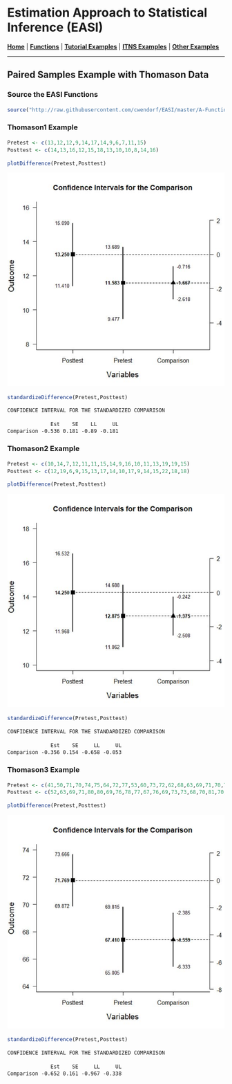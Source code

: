 # Estimation Approach to Statistical Inference (EASI)

[**Home**](https://github.com/cwendorf/EASI/) | 
[**Functions**](https://github.com/cwendorf/EASI/tree/master/A-Functions) | 
[**Tutorial Examples**](https://github.com/cwendorf/EASI/tree/master/B-TutorialExamples) | 
[**ITNS Examples**](https://github.com/cwendorf/EASI/tree/master/C-ITNSExamples) | 
[**Other Examples**](https://github.com/cwendorf/EASI/tree/master/D-OtherExamples) 

---

## Paired Samples Example with Thomason Data

### Source the EASI Functions

```r
source("http://raw.githubusercontent.com/cwendorf/EASI/master/A-Functions/ALL-EASI-FUNCTIONS.R")
```

### Thomason1 Example

```r
Pretest <- c(13,12,12,9,14,17,14,9,6,7,11,15)
Posttest <- c(14,13,16,12,15,18,13,10,10,8,14,16)
```
```r
plotDifference(Pretest,Posttest)
```
<kbd><img src="Thomason-Figure1.jpg"></kbd>
```r
standardizeDifference(Pretest,Posttest)
```
```
CONFIDENCE INTERVAL FOR THE STANDARDIZED COMPARISON

              Est    SE    LL     UL
Comparison -0.536 0.181 -0.89 -0.181
```

### Thomason2 Example

```r
Pretest <- c(10,14,7,12,11,11,15,14,9,16,10,11,13,19,19,15)
Posttest <- c(12,19,6,9,15,13,17,14,10,17,9,14,15,22,18,18)
```
```r
plotDifference(Pretest,Posttest)
```
<kbd><img src="Thomason-Figure2.jpg"></kbd>
```r
standardizeDifference(Pretest,Posttest)
```
```
CONFIDENCE INTERVAL FOR THE STANDARDIZED COMPARISON

              Est    SE     LL     UL
Comparison -0.356 0.154 -0.658 -0.053
```

### Thomason3 Example

```r
Pretest <- c(41,50,71,70,74,75,64,72,77,53,60,73,72,62,68,63,69,71,70,70,75,71,76,64,70,65,75,66,70,70,64,72,63,68,64,61,63,76,71)
Posttest <- c(52,63,69,71,80,80,69,76,78,77,67,76,69,73,73,68,70,81,70,76,77,75,69,77,70,76,65,64,72,71,63,78,71,77,67,66,73,75,75)
```
```r
plotDifference(Pretest,Posttest)
```
<kbd><img src="Thomason-Figure3.jpg"></kbd>
```r
standardizeDifference(Pretest,Posttest)
```
```
CONFIDENCE INTERVAL FOR THE STANDARDIZED COMPARISON

              Est    SE     LL     UL
Comparison -0.652 0.161 -0.967 -0.338
```
